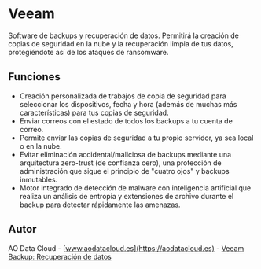 # Veeam
Software de backups y recuperación de datos.
Permitirá la creación de copias de seguridad en la nube y la recuperación limpia de tus datos, protegiéndote así de los ataques de ransomware.

## Funciones
- Creación personalizada de trabajos de copia de seguridad para seleccionar los dispositivos, fecha y hora (además de muchas más características) para tus copias de seguridad.
- Enviar correos con el estado de todos los backups a tu cuenta de correo.
- Permite enviar las copias de seguridad a tu propio servidor, ya sea local o en la nube.
- Evitar eliminación accidental/maliciosa de backups mediante una arquitectura zero-trust (de confianza cero), una protección de administración que sigue el principio de "cuatro ojos" y backups inmutables.
- Motor integrado de detección de malware con inteligencia artificial que realiza un análisis de entropía y extensiones de archivo durante el backup para detectar rápidamente las amenazas.

## Autor
AO Data Cloud - [www.aodatacloud.es](https://aodatacloud.es) - [Veeam Backup: Recuperación de datos](https://aodatacloud.es/servicios-ciberseguridad/servicio-backup-empresas/veeam-backup/)
